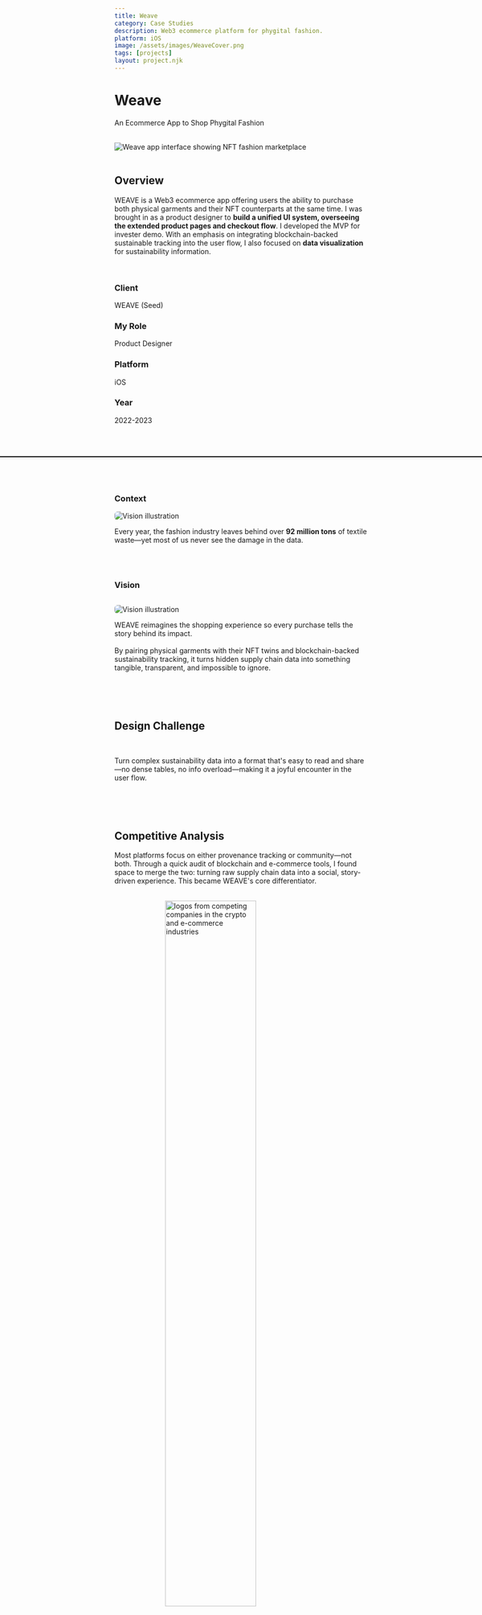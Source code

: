```yaml
---
title: Weave
category: Case Studies
description: Web3 ecommerce platform for phygital fashion.
platform: iOS
image: /assets/images/WeaveCover.png
tags: [projects]
layout: project.njk
---
```


# Weave

An Ecommerce App to Shop Phygital Fashion
<br><br>
<div class="fullwidth-image-container">
  <img src="/assets/images/WeaveCover.png" alt="Weave app interface showing NFT fashion marketplace">
</div>

<br>

## Overview

WEAVE is a Web3 ecommerce app offering users the ability to purchase both physical garments and their NFT counterparts at the same time. I was brought in as a product designer to **build a unified UI system, overseeing the extended product pages and checkout flow**. I developed the MVP for invester demo. With an emphasis on integrating blockchain-backed sustainable tracking into the user flow, I also focused on **data visualization** for sustainability information.

<br>
<div class="layout-twocolumn">
    <div class="column-left">
        <h3>Client</h3>
        <p>WEAVE (Seed)</p>
    </div>
    <div class="column-right">
        <h3>My Role</h3>
        <p>Product Designer</p>
    </div>
</div>
<div class="layout-twocolumn">
    <div class="column-left">
        <h3>Platform</h3>
        <p>iOS</p>
    </div>
    <div class="column-right">
        <h3>Year</h3>
        <p>2022-2023</p>
    </div>
</div>

<br>
<!-- 
<div class="fullwidth-image-container">
  <img src="/assets/images/weave2.webp" alt="Weave app from physical scanning to storytelling process illustration">
</div> -->

<hr style="border: none; border-top: 0.7px solid #000; width: 100vw; margin-left: calc(-50vw + 50%); margin-top: 2rem; margin-bottom: 2rem;">
<br>

<h3>Context</h3>
<div class="layout-threecolumn">
    <div class="column-left">
        <img src="/assets/images/weave11.png" alt="Vision illustration" style=" max-width: 75%; border-radius: 6px;">
    </div>
    <div class="column-right">
        <p>Every year, the fashion industry leaves behind over <strong>92 million tons</strong> of textile waste—yet most of us never see the damage in the data.</p>
    </div>
</div>
<br><br>
<h3>Vision</h3>
<div class="layout-threecolumn">
    <div class="column-left">
        <img src="/assets/images/weave10.png" alt="Vision illustration" style="margin-top: 1em; max-width: 80%; border-radius: 6px;">
    </div>
    <div class="column-right">
        <p>WEAVE reimagines the shopping experience so every purchase tells the story behind its impact. <br><br>By pairing physical garments with their NFT twins and blockchain-backed sustainability tracking, it turns hidden supply chain data into something tangible, transparent, and impossible to ignore.
        </p>
    </div>
</div>
<br>

<div class="dark-blue-section">
    <br><br>
    <div class="plain">
        <h2>Design Challenge</h2><br>
        <p>Turn complex sustainability data into a format that's easy to read and share—no dense tables, no info overload—making it a joyful encounter in the user flow.
    </div>
    <br><br>
</div>
<br>

## Competitive Analysis

Most platforms focus on either provenance tracking or community—not both. Through a quick audit of blockchain and e-commerce tools, I found space to merge the two: turning raw supply chain data into a social, story-driven experience. This became WEAVE's core differentiator.

<br>

<img src="/assets/images/competitive.png" alt="logos from competing companies in the crypto and e-commerce industries" style="width: 60%; display: block; margin: 0 auto;">
<br>

## UX Research

What does sustainable fashion mean to online shoppers — and **what would convince users to switch platforms**? 

<div class="highlight-text">
    What builds credibility, curiosity, and conversion in a crowded, trend-sensitive market? 
</div>

To explore this, we conducted online surveys, as well as in-depth interviews with 14 potential users. We focused on perceptions of credibility, trust, and innovation in the context of fashion transparency.

<br>

<div class="quote-container">
  <p>Numbers won't win me over. Zara has done that too many times with their carbon-offset. Give me something I should care about.</p>
  <cite>— Anonymous shopper</cite>
</div>

<div class="quote-container">
  <p>I've yet to find a place where I can shop both physical AND digital fashion at the same time.</p>
  <cite>— Hannah, Fashion designer</cite>
</div>

<div class="quote-container">
  <p>It's one thing to own. To participate, be on-chain, and be part of it--that's a whole lot more attractive.</p>
  <cite>— NFT Collector</cite>
</div>

<br>

Our research surfaced a few consistent themes:

<ol style="list-style-position: decimal inside; padding-left: 1em; margin-bottom: 1rem; font-size: 1.1rem; line-height: 1.6;">
    <li style="padding-left: 1em;">Users are skeptical of vague sustainability claims
	<li style="padding-left: 1em;">Users were drawn to an integrated platform with physical and digital capacities
	<li style="padding-left: 1em;">Social sharing and brand signaling played a bigger role than expected in conversion
</ol>

Through user interviews, we zeroed in on our Persona.

<br>


![A persona featuring Emily's goals and frustrations.](/assets/images/WeavePersona.png)


![A persona featuring Michael's goals and frustrations.](/assets/images/WeavePersona2.png)


<div class="dark-blue-section">
    <br><br>
    <div class="layout-twocolumn">
        <h2>Design Objectives</h2>
    </div>
    <br>
    <div class="layout-twocolumn">
        <div class="column-left">
            <h2>Integration</h2>
            <img src="/assets/images/integration.webp">
        </div>
        <div class="column-right">
            <br>
            <p>Connect physical products and NFTs <strong>in one flow</strong>—no tab-switching, just tap-and-shop.</p>
        </div>
    </div>
    <br>
    <div class="layout-twocolumn">
        <div class="column-left">
            <h2>Simplification</h2>
            <img src="/assets/images/simplification.webp">
        </div>
        <div class="column-right">
        <br>
            <p>Synthesize and layer information—<strong>hide jargons, show what matters</strong>.</p>
        </div>
    </div>
    <br>
    <div class="layout-twocolumn">
        <div class="column-left">
            <h2>Participation</h2>
            <img src="/assets/images/participation.webp">
        </div>
        <div class="column-right">
        <br>
            <p>Let users explore the supply chain as a <strong>story</strong>—flippable, stackable, shareable.</p>
        </div>
    </div>
    <br><br>
</div>

<br>

Now, let's tackled these three objectives one by one.

<br>


## Wireframe: Tackling Phygital Integration

The core flow guides new users to register, browse, and buy physical garment AND digital NFTs in one seamless experience.

![WEAVE's primary user flow](/assets/images/WeavePrimaryFlow.webp)

A secondary flow exists when a user already owns a physical garment and wants to access its NFT twin through the app.

![WEAVE's physical garment led user flow](/assets/images/weavephysicalflow.jpeg)

<br>

## User Testing

With a solid foundation in place, I created a minimal prototype. The usability study surfaced key friction points, leading to two major design changes:

<br>

### ① Perfecting Integrated Checkout

<div class="layout-twocolumn">
    <div class="column-left">
        <h3>Problem</h3>
        <p>Wallet setup was mandatory before checkout, leading to drop-offs.</p>
    </div>
    <div class="column-right">
        <h3>Solution</h3>
        <p>Introduced <strong>guest checkout</strong> with auto-wallet creation by email. <strong>Wallet setup is deferred to post-purchase</strong>.</p>
    </div>
</div>

<div class="fullwidth-image-container">
  <img src="/assets/images/usertest1.png" alt="Before and after userflow for guest checkout">
</div>

### ② Information for Depth, Not Overload

<div class="layout-twocolumn">
    <div class="column-left">
        <h3>Problem</h3>
        <p>The full supply chain breakdown was shown upfront, overwhelming users who were here to shop.</p>
    </div>
    <div class="column-right">
        <h3>Solution</h3>
        <p><strong>A dynamic card stacknig visual that shows</strong>high-level summary before checkout and a full supply chain tracking experience post-purchase.</p>
    </div>
</div>

![Before and after userflow for guest checkout](/assets/images/usertest2.png)

<br>

## Kicking it up to high fidelity

I started shaping WEAVE's visual design by gathering references, research, and inspiration to define its brand identity.

<div class="fullwidth-image-container">
  <img src="/assets/images/hifidelity.png" alt="Weave app interface showing NFT fashion marketplace">
</div>

<div class="highlight-text">
    The magic of strong visuals and digestable narratives for socials.
</div>

Each step in the garment history and each stakeholder in the supplychain is brokendown into digestable, sharable pieces. Meeting the needs of social-native users.

<br>

<div class="fullwidth-image-container">
  <img src="/assets/images/CardSocial.png" alt="Prototype of WEAVE highlighting the ease of sharing garment history on socials">
</div>

<div class="highlight-text">
    An one-stop integrated <br>checkout flow
</div>

<div style="text-align: center; width: 60%; margin-left: auto; margin-right: auto;">
  <img src="/assets/images/OneStopShop.png" alt="3D View + integrated checkout system (more on this later)." style="max-width: 100%; height: auto;">
</div>

<div class="highlight-text">
   Dynamic UI<br>Stack, Scroll, Expand
</div>

Key details upfront, deeper data on flip—balancing transparency with engagement. Users explore at their own pace.

<video autoplay loop muted playsinline style="width: 100%; height: auto; display: block; clip-path: inset(0 0 5px 0);">
  <source src="/assets/images/cardflip.mov" type="video/mp4">
</video>

Dynamic card flip to decluster and store information--Key information upfront, and supporting evidence, certificates, data points in the back.

<br>

<div style="text-align: center; width: 60%; margin-left: auto; margin-right: auto;">

  ![Card stacking motion).](/assets/images/stack.gif)
</div>

A concept demo to showcase the physical to digital "stacking" behind the choice of card deck UI.

<div style="text-align: center;">

![NFC tag scan to access product.](/assets/images/conceptnft.gif)

</div>

<br>

---

<!-- <br>

## Style Guide

Logo, color, typography

![Style guide for WEAVE](/assets/images/weavebrand.webp)

<br>

--- -->

<br>

## Result

<div class="layout-threecolumn">
    <div class="column-left">
        <h3>Conversion Rate</h3>
    </div>
    <div class="column-right">
        <p>Above industry average at 12.4%, improved product discovery and checkout flow reduced hesitation and <strong>helped first-time buyers convert faster</strong>.</p>
    </div>
</div>
<div class="layout-threecolumn">
    <div class="column-left">
        <h3>User-Generated Content</h3>
    </div>
    <div class="column-right">
        <p><strong>Over one-third</strong> of testing users posted at least <strong>one product story, comment, or review</strong> (measured over a 30-day period).</p>
    </div>
</div>
<div class="layout-threecolumn">
    <div class="column-left">
        <h3>Platform Stickiness</h3>
    </div>
    <div class="column-right">
        <p>With a DAU/MAU ratio at 31% , testing users <strong>return regularly</strong> for updates, not just purchases.</p>
    </div>
</div>
<br>